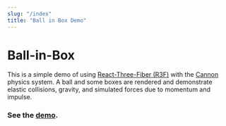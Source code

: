 ```yaml
---
slug: "/index"
title: "Ball in Box Demo"
---
```


# Ball-in-Box

This is a simple demo of using [React-Three-Fiber (R3F)](https://docs.pmnd.rs/react-three-fiber) with the [Cannon](https://github.com/schteppe/cannon.js) physics system.
A ball and some boxes are rendered and demonstrate elastic collisions, gravity, and simulated forces due to momentum and impulse.

### See the [demo](/demo).